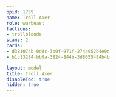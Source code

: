 ```yaml
---
ppid: 1759
name: Troll Axer
role: warbeast
factions:
- trollbloods
scans: 2
cards:
- d381074b-0ddc-3b0f-971f-274a952b4e0d
- b1c13284-bb9a-3824-844b-3d8055484b4b

layout: model
title: Troll Axer
disableToc: true
hidden: true
---
```

